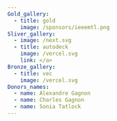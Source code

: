 ```yaml
---
Gold_gallery:
  - title: gold
    image: /sponsors/ieeemtl.png
Sliver_gallery:
  - image: /next.svg
  - title: autodeck
    image: /vercel.svg
    link: </a>
Bronze_gallery:
  - title: vec
    image: /vercel.svg
Donors_names:
  - name: Alexandre Gagnon
  - name: Charles Gagnon
  - name: Sonia Tatlock
---
```


